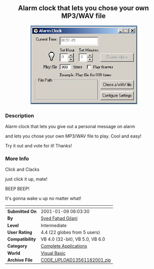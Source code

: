 ﻿<div align="center">

## Alarm clock that lets you chose your own MP3/WAV file

<img src="PIC200118205827646.jpg">
</div>

### Description

Alarm clock that lets you give out a personal message on alarm

and lets you chose your own MP3/WAV file to play. Cool and easy!

Try it out and vote for it! Thanks!
 
### More Info
 
Click and Clacks

just click it up, mate!

BEEP BEEP!

It's gonna wake u up no matter what!


<span>             |<span>
---                |---
**Submitted On**   |2001-01-09 06:03:30
**By**             |[Syed Fahad Gilani](https://github.com/Planet-Source-Code/PSCIndex/blob/master/ByAuthor/syed-fahad-gilani.md)
**Level**          |Intermediate
**User Rating**    |4.4 (22 globes from 5 users)
**Compatibility**  |VB 4\.0 \(32\-bit\), VB 5\.0, VB 6\.0
**Category**       |[Complete Applications](https://github.com/Planet-Source-Code/PSCIndex/blob/master/ByCategory/complete-applications__1-27.md)
**World**          |[Visual Basic](https://github.com/Planet-Source-Code/PSCIndex/blob/master/ByWorld/visual-basic.md)
**Archive File**   |[CODE\_UPLOAD13561182001\.zip](https://github.com/Planet-Source-Code/syed-fahad-gilani-alarm-clock-that-lets-you-chose-your-own-mp3-wav-file__1-14265/archive/master.zip)








